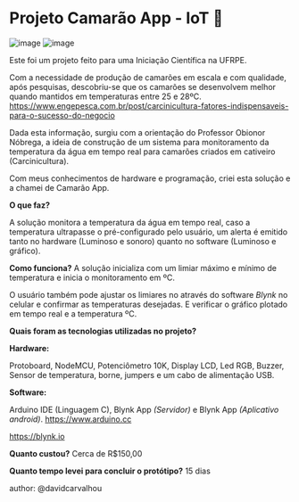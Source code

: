# Projeto Camarão App - IoT :shrimp:

![image](https://user-images.githubusercontent.com/48811215/180436128-30fc9886-fa38-4e0c-bc10-678ef5452f20.png)
![image](https://user-images.githubusercontent.com/48811215/180436016-f2187fd9-387d-46bf-9bfd-3576f9fc15ca.png)

Este foi um projeto feito para uma Iniciação Científica na UFRPE.

Com a necessidade de produção de camarões em escala e com qualidade, após pesquisas, descobriu-se que os camarões se desenvolvem melhor quando mantidos em temperaturas
entre 25 e 28ºC.
https://www.engepesca.com.br/post/carcinicultura-fatores-indispensaveis-para-o-sucesso-do-negocio


Dada esta informação, surgiu com a orientação do Professor Obionor Nóbrega, a ideia de construção de um sistema para monitoramento da temperatura da água em tempo real para camarões criados em cativeiro (Carcinicultura).

Com meus conhecimentos de hardware e programação, criei esta solução e a chamei de Camarão App.



**O que faz?**

A solução monitora  a temperatura da água em tempo real, caso a temperatura ultrapasse o pré-configurado pelo usuário, um alerta é emitido tanto no hardware (Luminoso e sonoro) quanto no software (Luminoso e gráfico).


**Como funciona?**
A solução inicializa com um limiar máximo  e mínimo de temperatura e inicia o monitoramento em ºC. 

O usuário também pode ajustar os limiares no através do software *Blynk* no celular e confirmar as temperaturas desejadas. E verificar o gráfico plotado em tempo real e a temperatura ºC.


**Quais foram as tecnologias utilizadas no projeto?**

**Hardware:**

Protoboard, NodeMCU, Potenciômetro 10K, Display LCD, Led RGB, Buzzer, Sensor de temperatura, borne, jumpers e um cabo de alimentação USB.

**Software:**

Arduino IDE (Linguagem C), Blynk App *(Servidor)* e Blynk App *(Aplicativo android)*.
https://www.arduino.cc

https://blynk.io


**Quanto custou?**
Cerca de R$150,00


**Quanto tempo levei para concluir o protótipo?**
15 dias



author: @davidcarvalhou
